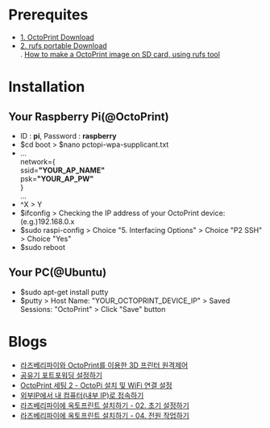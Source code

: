 # Prerequites
 - <a href="https://octopi.octoprint.org/latest">1. OctoPrint Download</a><br>
 - <a href="https://github.com/pbatard/rufus/releases/download/v3.5/rufus-3.5p.exe">2. rufs portable Download</a><br>
  . <a href="https://m.blog.naver.com/PostView.nhn?blogId=seoulworkshop&logNo=221262339483&proxyReferer=https%3A%2F%2Fwww.google.com%2F">How to make a OctoPrint image on SD card, using rufs tool</a><br>
# Installation
 ## Your Raspberry Pi(@OctoPrint)
  - ID : **pi**, Password : **raspberry**<br>
  - $cd boot > $nano pctopi-wpa-supplicant.txt<br>
  - ...<br>
    network={<br>
      ssid=**"YOUR_AP_NAME"**<br>
      psk=**"YOUR_AP_PW"**<br>
    }<br>
    ...<br>
  - ^X > Y<br>
  - $ifconfig > Checking the IP address of your OctoPrint device: (e.g.)192.168.0.x<br>
  - $sudo raspi-config > Choice "5. Interfacing Options" > Choice "P2 SSH" > Choice "Yes"<br>
  - $sudo reboot<br>
 ## Your PC(@Ubuntu)
  - $sudo apt-get install putty<br>
  - $putty > Host Name: "YOUR_OCTOPRINT_DEVICE_IP" > Saved Sessions: "OctoPrint" > Click "Save" button<br>

# Blogs
 - <a href="https://cosmosjs.blog.me/221516473588">라즈베리파이와 OctoPrint를 이용한 3D 프린터 원격제어</a>
 - <a href="https://seoulworkshop.blog.me/221265052717">공유기 포트포워딩 설정하기</a>
 - <a href="https://m.blog.naver.com/PostView.nhn?blogId=seoulworkshop&logNo=221262339483&proxyReferer=https%3A%2F%2Fwww.google.com%2F">OctoPrint 세팅 2 - OctoPi 설치 및 WiFi 연결 설정</a>
 - <a href="https://studyforus.tistory.com/27">외부IP에서 내 컴퓨터(내부 IP)로 접속하기</a>
 - <a href="https://bugwhale.com/raspberry-octoprint-install-02/">라즈베리파이에 옥토프린트 설치하기 - 02. 초기 설정하기</a>
 - <a href="https://bugwhale.com/raspberry-octoprint-install-04/">라즈베리파이에 옥토프린트 설치하기 - 04. 전원 작업하기</a>
